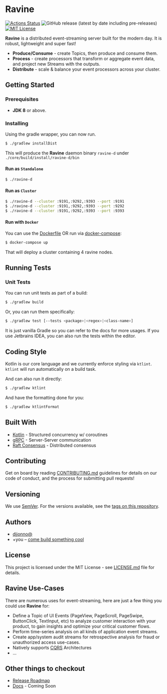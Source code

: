 # Ravine

[![Actions Status](https://github.com/djjonno/ravine/workflows/Java%20CI/badge.svg)](https://github.com/djjonno/ravine/actions)
![GitHub release (latest by date including pre-releases)](https://img.shields.io/github/v/release/djjonno/ravine?include_prereleases)
[![MIT License](http://img.shields.io/badge/license-MIT-green.svg)](https://github.com/djjonno/ravine/blob/master/LICENSE)

**Ravine** is a distributed event-streaming server built for the modern day.  It is robust, lightweight and super fast!
- **Produce/Consume** - create Topics, then produce and consume them.
- **Process** - create processors that transform or aggregate event data, and project new Streams with the outputs.
- **Distribute** - scale & balance your event processors across your cluster.

## Getting Started

### Prerequisites

* **JDK 8** or above.

### Installing

Using the gradle wrapper, you can now run.

```bash
$ ./gradlew installDist
```

This will produce the **Ravine** daemon binary `ravine-d` under `./core/build/install/ravine-d/bin`

#### Run as `Standalone`

```bash
$ ./ravine-d
```

#### Run as `Cluster`

```bash
$ ./ravine-d --cluster :9191,:9292,:9393 --port :9191
$ ./ravine-d --cluster :9191,:9292,:9393 --port :9292
$ ./ravine-d --cluster :9191,:9292,:9393 --port :9393
```

#### Run with `Docker`

You can use the [Dockerfile](Dockerfile) OR run via [docker-compose](docker-compose.yml):

```bash
$ docker-compose up
```

That will deploy a cluster containing 4 ravine nodes.

## Running Tests

### Unit Tests

You can run unit tests as part of a build:

```bash
$ ./gradlew build
```

Or, you can run them specifically:

```bash
$ ./gradlew test [--tests <package>|<regex>|<class-name>]
```

It is just vanilla Gradle so you can refer to the docs for more usages.  If you use Jetbrains IDEA, you can also run the tests within the editor.

## Coding Style

Kotlin is our core language and we currently enforce styling via `ktlint`.  `ktlint` will run automatically on a build task.

And can also run it directly:

```bash
$ ./gradlew ktlint
```

And have the formatting done for you:

```bash
$ ./gradlew ktlintFormat
```

## Built With

* [Kotlin](https://kotlinlang.org/) - Structured concurrency w/ coroutines
* [gRPC](https://grpc.io/docs/quickstart/java/) - Server-Server communication
* [Raft Consensus](https://raft.github.io) - Distributed consensus

## Contributing

Get on board by reading [CONTRIBUTING.md]() guidelines for details on our code of conduct, and the process for submitting pull requests!

## Versioning

We use [SemVer](https://semver.org).  For the versions available, see the [tags on this repository](https://github.com/djjonno/ravine/tags). 

## Authors

* [djjonno@](https://github.com/djjonno)
* +you – [come build something cool](CONTRIBUTING.md)

## License

This project is licensed under the MIT License - see [LICENSE.md](LICENSE.md) file for details.

## Ravine Use-Cases

There are numerous uses for event-streaming, here are just a few thing you could use **Ravine** for:

- Define a Topic of UI Events (PageView, PageScroll, PageSwipe, ButtonClick, TextInput, etc) to analyze customer interaction with your product, to gain insights and optimize your critical customer flows.
- Perform time-series analysis on all kinds of application event streams.
- Create app/system audit streams for retrospective analysis for fraud or unauthorized access use-cases.
- Natively supports [CQRS](https://martinfowler.com/bliki/CQRS.html) Architectures
- ...

## Other things to checkout

- [Release Roadmap](RELEASES.md)
- [Docs]() - Coming Soon
